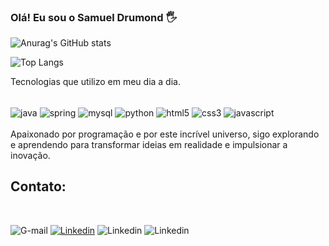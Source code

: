 ###  Olá! Eu sou o Samuel Drumond 🖐️

![Anurag's GitHub stats](https://github-readme-stats.vercel.app/api?username=anuraghazra&show_icons=true&theme=transparent)

![Top Langs](https://github-readme-stats.vercel.app/api/top-langs/?username=samuelpd22&exclude_repo=github-readme-stats,anuraghazra.github.io)

Tecnologias que utilizo em meu dia a dia.

<div style="display:inline_block"><br/>
    <img align="center" alt="java" src="https://img.shields.io/badge/Java-ED8B00?style=for-the-badge&logo=openjdk&logoColor=white"/>
    <img align="center" alt="spring" src="https://img.shields.io/badge/Spring-6DB33F?style=for-the-badge&logo=spring&logoColor=white"/>
    <img align="center" alt="mysql" src="https://img.shields.io/badge/MySQL-005C84?style=for-the-badge&logo=mysql&logoColor=white"/>
    <img align="center" alt="python" src="https://img.shields.io/badge/Python-14354C?style=for-the-badge&logo=python&logoColor=white"/>
    <img align="center" alt="html5" src="https://img.shields.io/badge/HTML5-E34F26?style=for-the-badge&logo=html5&logoColor=white"/>
    <img align="center" alt="css3" src="https://img.shields.io/badge/CSS3-1572B6?style=for-the-badge&logo=css3&logoColor=white"/>
    <img align="center" alt="javascript" src="https://img.shields.io/badge/JavaScript-F7DF1E?style=for-the-badge&logo=javascript&logoColor=black"/>

</div>
<br/>
Apaixonado por programação e por este incrível universo, sigo explorando e aprendendo para transformar ideias em realidade e impulsionar a inovação.

## Contato:
<div style="display:inline_block"><br/>

![G-mail](	https://img.shields.io/badge/Gmail-D14836?style=for-the-badge&logo=gmail&logoColor=white)
[![Linkedin](	https://img.shields.io/badge/LinkedIn-0077B5?style=for-the-badge&logo=linkedin&logoColor=white)](https://www.linkedin.com/in/samueldrumond/)
![Linkedin](	https://img.shields.io/badge/WhatsApp-25D366?style=for-the-badge&logo=whatsapp&logoColor=white)
![Linkedin](	https://img.shields.io/badge/Discord-7289DA?style=for-the-badge&logo=discord&logoColor=white)


</div>
